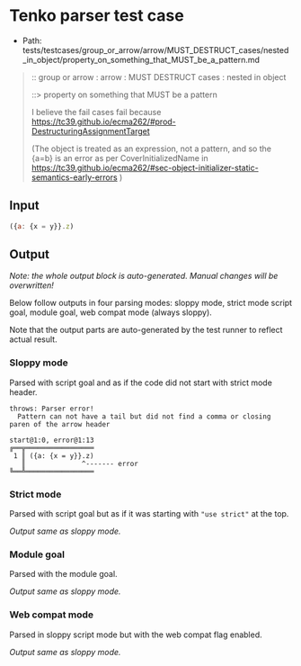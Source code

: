 # Tenko parser test case

- Path: tests/testcases/group_or_arrow/arrow/MUST_DESTRUCT_cases/nested_in_object/property_on_something_that_MUST_be_a_pattern.md

> :: group or arrow : arrow : MUST DESTRUCT cases : nested in object
>
> ::> property on something that MUST be a pattern
>
> I believe the fail cases fail because https://tc39.github.io/ecma262/#prod-DestructuringAssignmentTarget
>
> (The object is treated as an expression, not a pattern, and so the {a=b} is an error as per CoverInitializedName in https://tc39.github.io/ecma262/#sec-object-initializer-static-semantics-early-errors )

## Input

`````js
({a: {x = y}}.z)
`````

## Output

_Note: the whole output block is auto-generated. Manual changes will be overwritten!_

Below follow outputs in four parsing modes: sloppy mode, strict mode script goal, module goal, web compat mode (always sloppy).

Note that the output parts are auto-generated by the test runner to reflect actual result.

### Sloppy mode

Parsed with script goal and as if the code did not start with strict mode header.

`````
throws: Parser error!
  Pattern can not have a tail but did not find a comma or closing paren of the arrow header

start@1:0, error@1:13
╔══╦═════════════════
 1 ║ ({a: {x = y}}.z)
   ║              ^------- error
╚══╩═════════════════

`````

### Strict mode

Parsed with script goal but as if it was starting with `"use strict"` at the top.

_Output same as sloppy mode._

### Module goal

Parsed with the module goal.

_Output same as sloppy mode._

### Web compat mode

Parsed in sloppy script mode but with the web compat flag enabled.

_Output same as sloppy mode._
